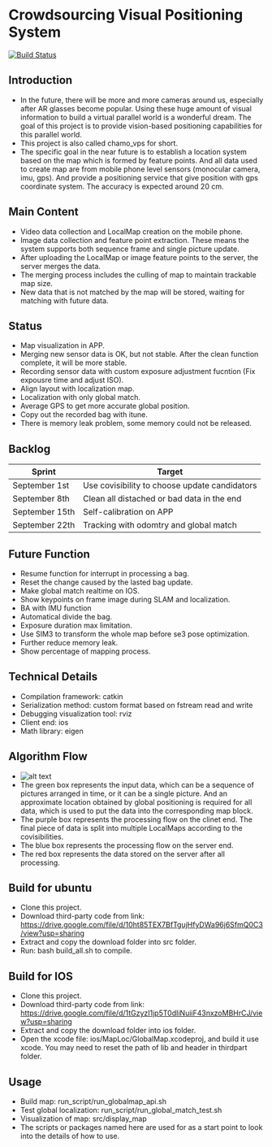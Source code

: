 # Crowdsourcing Visual Positioning System
[![Build Status](https://travis-ci.org/joemccann/dillinger.svg?branch=master)](https://travis-ci.org/joemccann/dillinger)
## Introduction
  - In the future, there will be more and more cameras around us, especially after AR glasses become popular. Using these huge amount of visual information to build a virtual parallel world is a wonderful dream. The goal of this project is to provide vision-based positioning capabilities for this parallel world.
  - This project is also called chamo_vps for short. 
  - The specific goal in the near future is to establish a location system based on the map which is formed by feature points. And all data used to create map are from mobile phone level sensors (monocular camera, imu, gps). And provide a positioning service that give position with gps coordinate system. The accuracy is expected around 20 cm.
## Main Content
  - Video data collection and LocalMap creation on the mobile phone.
  - Image data collection and feature point extraction. These means the system supports both sequence frame and single picture update.
  - After uploading the LocalMap or image feature points to the server, the server merges the data.
  - The merging process includes the culling of map to maintain trackable map size.
  - New data that is not matched by the map will be stored, waiting for matching with future data.
## Status
  - Map visualization in APP.
  - Merging new sensor data is OK, but not stable. After the clean function complete, it will be more stable.
  - Recording sensor data with custom exposure adjustment fucntion (Fix expousre time and adjust ISO).
  - Align layout with localization map.
  - Localization with only global match.
  - Average GPS to get more accurate global position.
  - Copy out the recorded bag with itune.
  - There is memory leak problem, some memory could not be released.
## Backlog
| Sprint | Target |
| ------ | ------ |
| September 1st | Use covisibility to choose update candidators |
| September 8th | Clean all distached or bad data in the end |
| September 15th | Self-calibration on APP |
| September 22th | Tracking with odomtry and global match |
## Future Function
  - Resume function for interrupt in processing a bag.
  - Reset the change caused by the lasted bag update.
  - Make global match realtime on IOS.
  - Show keypoints on frame image during SLAM and localization.
  - BA with IMU function
  - Automatical divide the bag.
  - Exposure duration max limitation.
  - Use SIM3 to transform the whole map before se3 pose optimization.
  - Further reduce memory leak.
  - Show percentage of mapping process.
## Technical Details
  - Compilation framework: catkin
  - Serialization method: custom format based on fstream read and write
  - Debugging visualization tool: rviz
  - Client end: ios
  - Math library: eigen
## Algorithm Flow
  - ![alt text](https://github.com/rabienrose/crowdsourcing_visual_positioning_system/blob/master/doc/algo_process.png "Workflow")
  - The green box represents the input data, which can be a sequence of pictures arranged in time, or it can be a single picture. And an approximate location obtained by global positioning is required for all data, which is used to put the data into the corresponding map block.
  - The purple box represents the processing flow on the clinet end. The final piece of data is split into multiple LocalMaps according to the covisibilities.
  - The blue box represents the processing flow on the server end.
  - The red box represents the data stored on the server after all processing.
## Build for ubuntu
  - Clone this project.
  - Download third-party code from link: https://drive.google.com/file/d/10ht85TEX7BfTgujHfyDWa96j6SfmQ0C3/view?usp=sharing
  - Extract and copy the download folder into src folder.
  - Run: bash build_all.sh to compile.
## Build for IOS
  - Clone this project.
  - Download third-party code from link: https://drive.google.com/file/d/1tGzyzI1jp5T0dIiNuiiF43nxzoMBHrCJ/view?usp=sharing
  - Extract and copy the download folder into ios folder.
  - Open the xcode file: ios/MapLoc/GlobalMap.xcodeproj, and build it use xcode. You may need to reset the path of lib and header in thirdpart folder.
## Usage
  - Build map: run_script/run_globalmap_api.sh
  - Test global localization: run_script/run_global_match_test.sh
  - Visualization of map: src/display_map
  - The scripts or packages named here are used for as a start point to look into the details of how to use.
